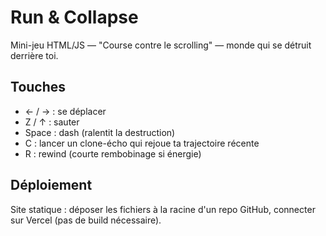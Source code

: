 # Run & Collapse
Mini-jeu HTML/JS — "Course contre le scrolling" — monde qui se détruit derrière toi.

## Touches
- ← / → : se déplacer
- Z / ↑ : sauter
- Space : dash (ralentit la destruction)
- C : lancer un clone-écho qui rejoue ta trajectoire récente
- R : rewind (courte rembobinage si énergie)

## Déploiement
Site statique : déposer les fichiers à la racine d'un repo GitHub, connecter sur Vercel (pas de build nécessaire).
